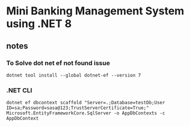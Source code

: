 # Mini Banking Management System using .NET 8

## notes

### To Solve dot net ef not found issue
``` 
dotnet tool install --global dotnet-ef --version 7
```

### .NET CLI
```
dotnet ef dbcontext scaffold "Server=.;Database=testDb;User ID=sa;Password=sasa@123;TrustServerCertificate=True;" Microsoft.EntityFrameworkCore.SqlServer -o AppDbContexts -c AppDbContext
```
